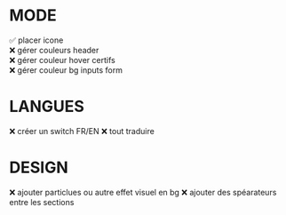 # MODE
✅ placer icone  
❌ gérer couleurs header  
❌ gérer couleur hover certifs  
❌ gérer couleur bg inputs form   

# LANGUES
❌ créer un switch FR/EN
❌ tout traduire

# DESIGN
❌ ajouter particlues ou autre effet visuel en bg
❌ ajouter des spéarateurs entre les sections

